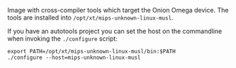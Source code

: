 Image with cross-compiler tools which target the Onion Omega device.
The tools are installed into `/opt/xt/mips-unknown-linux-musl`.

If you have an autotools project you can set the host on the commandline
when invoking the `./configure` script:

```
export PATH=/opt/xt/mips-unknown-linux-musl/bin:$PATH
./configure --host=mips-unknown-linux-musl
```
